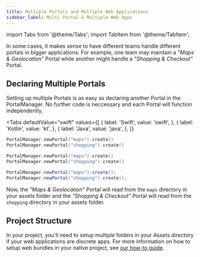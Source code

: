 ```yaml
---
title: Multiple Portals and Multiple Web Applications
sidebar_label: Multi Portal & Multiple Web Apps
---
```


import Tabs from '@theme/Tabs';
import TabItem from '@theme/TabItem';

In some cases, it makes sense to have different teams handle different portals in bigger applications. For example, one team may maintain a _"Maps & Geolocation"_ Portal while another might handle a _"Shopping & Checkout"_ Portal.

## Declaring Multiple Portals

Setting up multiple Portals is as easy as declaring another Portal in the PortalManager. No further code is neccessary and each Portal will function independently.

<Tabs 
    defaultValue="swift" 
    values={[
        { label: 'Swift', value: 'swift', },
        { label: 'Kotlin', value: 'kt', },
        { label: 'Java', value: 'java', },
    ]}
>
<TabItem value="swift">

```swift
PortalManager.newPortal("maps").create()
PortalManager.newPortal("shopping").create()
```

</TabItem>

<TabItem value="kt">

```kotlin
PortalManager.newPortal("maps").create()
PortalManager.newPortal("shopping").create()
```

</TabItem>

<TabItem value="java">

```java
PortalManager.newPortal("maps").create();
PortalManager.newPortal("shopping").create();
```

</TabItem>

</Tabs>

Now, the _"Maps & Geolocation"_ Portal will read from the `maps` directory in your assets folder and the _"Shopping & Checkout"_ Portal will read from the `shopping` directory in your assets folder.

## Project Structure

In your project, you'll need to setup multiple folders in your Assets directory if your web applications are discrete apps. For more information on how to setup web bundles in your native project, see [our how-to guide](./pull-in-web-bundle).
